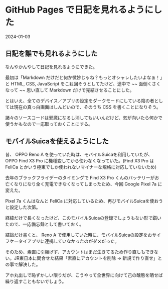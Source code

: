 # GitHub Pages で日記を見れるようにした

2024-01-03

## 日記を誰でも見れるようにした

なんやかんやして日記を見れるようにできた。

最初は「Markdown だけだと何か微妙じゃね？もっとオシャレしたいよなぁ！」と HTML, CSS, JavaScript をこね回そうとしてたけど、途中で ~~ 面倒くさくなって ~~ 思い直して Markdown だけで完結させることにした。

とはいえ、全てのデバイス／アプリの設定をダークモードにしている陰の者としては現在の真っ白画面はしんどいので、そのうち CSS を書くことになりそう。

諸々のソースコードは邪魔になるし消してもいいんだけど、気が向いたら何かで使うかもなので一応取っておくことにする。

## モバイルSuicaを使えるようにした

昔、 OPPO Reno A を使っていた時は、モバイルSuicaを利用していたが、 OPPO Find X3 Pro に機種変してから使わなくなっていた。(Find X3 Pro は FeliCa とかいう極東でしか使われないマイナーな規格に対応していないため)

去年のブラックフライデーのタイミングで Find X3 Pro くんのバッテリーがお亡くなりになり全く充電できなくなってしまったため、今回 Google Pixel 7a に変えた。

Pixel 7a くんはなんと FeliCa に対応しているため、再びモバイルSuicaを使おうと設定した次第。

経緯だけで長くなったけど、このモバイルSuicaの登録でしょうもない形で躓いたので、一応備忘録として書いておく。

結論だけ書くと、 Reno A で使用していた時に、モバイルSuicaの設定をおサイフケータイアプリに連携していなかったのがダメだった。

そのため、素直に引継げず、アカウントはまだ生きてるため作り直しもできない。JR東日本に問合せた結果「素直にアカウントを削除 -> 新規で作り直せ」との事で解決した。

アホ丸出しで恥ずかしい限りだが、こうやって全世界に向けて己の醜態を晒せば繰り返すこともないでしょう。
